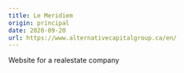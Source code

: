 ```yaml
---
title: Le Meridiem
origin: principal
date: 2020-09-20
url: https://www.alternativecapitalgroup.ca/en/
---
```


Website for a realestate company

<!--more-->
